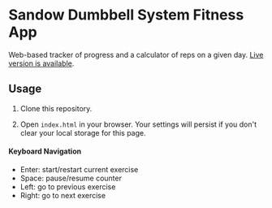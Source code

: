# Sandow Dumbbell System Fitness App

Web-based tracker of progress and a calculator of reps on a given day. [Live version is available](https://jrslwlkn.github.io/sandow).

## Usage

1. Clone this repository.

1. Open `index.html` in your browser. Your settings will persist if you don't clear your local storage for this page.

#### Keyboard Navigation

- Enter: start/restart current exercise
- Space: pause/resume counter
- Left: go to previous exercise
- Right: go to next exercise
